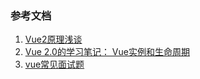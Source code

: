 ### 参考文档
1. [Vue2原理浅谈](http://imhjm.com/article/59b902107dd03248a2e8d584)
2. [Vue 2.0的学习笔记： Vue实例和生命周期](https://www.w3cplus.com/vue/vue-instances-and-life-cycles.html)
3. [vue常见面试题](https://juejin.im/post/5aa00229f265da239b40fc02)